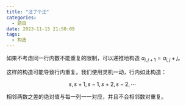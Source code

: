 ```yaml
---
title: "汪了个汪"
categories:
  - 题目
date: 2023-11-15 21:50:09
tags:
  - 构造
---
```

如果不考虑同一行内数不能重复的限制，可以递推地构造 $a_{i,j+1}=a_{i,j}+j$。

这样的构造可能导致行内重复。我们使用灵机一动，行内如此构造：

$$s,s+1,s-1,s+2,s-2,\cdots$$

相邻两数之差的绝对值与每一列一一对应，并且不会相邻数对重复。